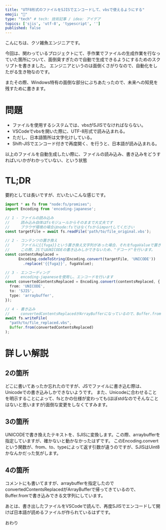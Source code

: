 ```yaml
---
title: "UTF8形式のファイルをSJISでエンコードして、vbsで使えるようにする"
emoji: "🎃"
type: "tech" # tech: 技術記事 / idea: アイデア
topics: ['sjis', 'utf-8', 'typescript', '']
published: false
---
```


こんにちは、クソ雑魚エンジニアです。

今回は、関わっているプロジェクトにて、手作業でファイルの生成作業を行なっていた箇所について、面倒臭すぎたので自動で生成できるようにするためのスクリプトを書きました。
エンジニアというのは面倒くさがりなので、自動化をしたがる生き物なのです。

またその際、Windows特有の面倒な部分にぶちあたったので、未来への知見を残すために書きます。

# 問題

- ファイルを使用するシステムでは、vbsがSJISでなければならない。
- VSCodeでvbsを開いた際に、UTF-8形式で読み込まれる。
- ただし、日本語箇所は文字化けしている。
- Shift-JISでエンコード付きで再度開く、を行うと、日本語が読み込まれる。

以上のファイルを自動生成したい際に、ファイルの読み込み、書き込みをどうすればいいかがわかっていない、という状態

# TL;DR

要約としては長いですが、だいたいこんな感じです。

```ts
import * as fs from "node:fs/promises";
import Encoding from 'encoding-japanese';

// 1 - ファイルの読み込み
//     読み込み自体はfsモジュールからそのままで大丈夫です
//     ブラウザ環境の場合はnode:fsではなくfsからimportしてください
const targetFile = await fs.readFile('path/to/file_original.vbs');

// 2 - コンテンツの置き換え
//     ファイルに{{fuga}}という置き換え文字列があった場合、それをfugaValueで置き換える
//     この際、JSではUNICODEの書き込みしかできないため、"デコード"を行います。
const contentsReplaced =
      Encoding.codeToString(Encoding.convert(targetFile, 'UNICODE'))
        .replace('{{fuga}}', fugaValue);

// 3 - エンコーディング
//     encoding-japaneseを使用し、エンコードを行います
const convertedContentsReplaced = Encoding.convert(contentsReplaced, {
  from: 'UNICODE',
  to: 'SJIS',
  type: 'arraybuffer',
});

// 4 - 書き込み
//     convertedContentsReplacedがArrayBufferになっているので、Buffer.fromからデータを取ります。
await fs.writeFile(
  "path/to/file_replaced.vbs",
  Buffer.from(convertedContentsReplaced)
);

```

# 詳しい解説

## 2の箇所
どこに書いてあったか忘れたのですが、JSでファイルに書き込む際は、Unicodeでの書き込みしかできないようです。
また、Unicodeに合わせることを明示することによって、fsとかの仕様が変わっても(ほぼstdなのでそんなことはないと思いますが)面倒な変更をしなくてすみます。

## 3の箇所
UNICODEで書き換えたテキストを、SJISに変換します。この際、arraybufferを指定していますが、確かないと動かなかったはずです。
このEncoding.convertという関数が、from、to、typeによって返す引数が違うのですが、SJISはUint8かなんかだった気がします。

## 4の箇所
コメントにも書いてますが、arraybufferを指定したのでconvertedContentsReplacedがArrayBufferで帰ってきているので、Buffer.fromで書き込みできる文字列にしています。

あとは、書き出したファイルをVSCodeで読んで、再度SJISでエンコードして開けば日本語が読めるファイルが作られているはずです。

おわり
